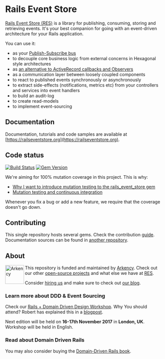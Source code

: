 # Rails Event Store

[Rails Event Store (RES)](https://railseventstore.org/) is a library for publishing, consuming, storing and retrieving events. It's your best companion for going with an event-driven architecture for your Rails application.

You can use it:

<ul>
<li>as your <a href="https://railseventstore.org/docs/pubsub/">Publish-Subscribe bus</a></li>
<li>to decouple core business logic from external concerns in Hexagonal style architectures</li>
<li>as <a href="https://blog.arkency.com/2016/05/domain-events-over-active-record-callbacks/">an alternative to ActiveRecord callbacks and Observers</a></li>
<li>as a communication layer between loosely coupled components</li>
<li>to react to published events synchronously or asynchronously</li>
<li>to extract side-effects (notifications, metrics etc) from your controllers and services into event handlers</li>
<li>to build an audit-log</li>
<li>to create read-models</li>
<li>to implement event-sourcing</li>
</ul>

## Documentation

Documentation, tutorials and code samples are available at [https://railseventstore.org](https://railseventstore.org).

## Code status

[![Build Status](https://travis-ci.org/RailsEventStore/rails_event_store.svg?branch=master)](https://travis-ci.org/RailsEventStore/rails_event_store)
[![Gem Version](https://badge.fury.io/rb/rails_event_store.svg)](https://badge.fury.io/rb/rails_event_store)

We're aiming for 100% mutation coverage in this project. This is why:

* [Why I want to introduce mutation testing to the rails_event_store gem](https://blog.arkency.com/2015/04/why-i-want-to-introduce-mutation-testing-to-the-rails-event-store-gem/)
* [Mutation testing and continuous integration](https://blog.arkency.com/2015/05/mutation-testing-and-continuous-integration/)

Whenever you fix a bug or add a new feature, we require that the coverage doesn't go down.

## Contributing

This single repository hosts several gems. Check the contribution [guide](https://railseventstore.org/contributing/). Documentation sources can be found in [another repository](https://github.com/RailsEventStore/railseventstore.org).

## About

<img src="https://arkency.com/images/arkency.png" alt="Arkency" width="60px" align="left" />

This repository is funded and maintained by [Arkency](https://arkency.com). Check out our other [open-source projects](https://github.com/arkency) and what else we have at [RES](https://github.com/RailsEventStore).

Consider [hiring us](https://arkency.com/hire-us) and make sure to check out [our blog](https://blog.arkency.com).

### Learn more about DDD & Event Sourcing

Check our [Rails + Domain Driven Design Workshop](https://blog.arkency.com/domain-driven-rails-workshop-london/).
Why You should attend? Robert has explained this in a [blogpost](https://blog.arkency.com/2016/12/why-would-you-even-want-to-listen-about-ddd/).


Next edition will be held on **16-17th November 2017** in **London, UK**. Workshop will be held in English.

### Read about Domain Driven Rails

You may also consider buying the [Domain-Driven Rails book](https://blog.arkency.com/domain-driven-rails/).
